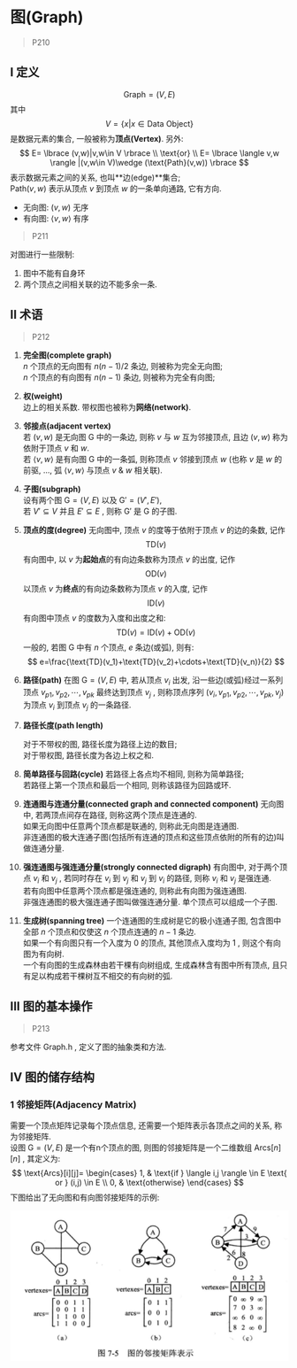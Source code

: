 # 图(Graph)
> P210  

## I 定义
$$
\text{Graph}=(V,E)
$$
其中
$$
V= \lbrace x|x\in \text{Data Object} \rbrace
$$
是数据元素的集合, 一般被称为**顶点(Vertex)**.
另外:
$$
E= \lbrace (v,w)|v,w\in V \rbrace \\
\text{or} \\
E= \lbrace \langle v,w \rangle |(v,w\in V)\wedge (\text{Path}(v,w)) \rbrace
$$
表示数据元素之间的关系, 也叫**边(edge)**集合;  
$\text{Path}(v,w)$ 表示从顶点 $v$ 到顶点 $w$ 的一条单向通路, 它有方向.  

- 无向图: $(v,w)$ 无序
- 有向图: $\langle v,w \rangle$ 有序  

> P211  

对图进行一些限制:
1. 图中不能有自身环
2. 两个顶点之间相关联的边不能多余一条.

## II 术语
> P212  

1. **完全图(complete graph)**  
    $n$ 个顶点的无向图有 $n(n-1)/2$ 条边, 则被称为完全无向图;  
    $n$ 个顶点的有向图有 $n(n-1)$ 条边, 则被称为完全有向图;

2. **权(weight)**  
    边上的相关系数. 带权图也被称为**网络(network)**.

3. **邻接点(adjacent vertex)**  
    若 $(v,w)$ 是无向图 $\text{G}$ 中的一条边, 则称 $v$ 与 $w$ 互为邻接顶点, 且边 $(v,w)$ 称为依附于顶点 $v$ 和 $w$.  
    若 $\langle v,w \rangle$ 是有向图 $\text{G}$ 中的一条弧, 则称顶点 $v$ 邻接到顶点 $w$ (也称 $v$ 是 $w$ 的前驱, ..., 弧 $\langle v,w \rangle$ 与顶点 $v$ & $w$ 相关联).

4. **子图(subgraph)**  
    设有两个图 $\text{G}=(V,E)$ 以及 $\text{G}'=(V',E')$,  
    若 $V'\subseteq V$ 并且 $E'\subseteq E$ ,
    则称 $\text{G}'$ 是 $\text{G}$ 的子图.

5. **顶点的度(degree)**
    无向图中, 顶点 $v$ 的度等于依附于顶点 $v$ 的边的条数, 记作
    $$
    \text{TD}(v)
    $$
    有向图中, 以 $v$ 为**起始点**的有向边条数称为顶点 $v$ 的出度, 记作  
    $$
    \text{OD}(v)
    $$
    以顶点 $v$ 为**终点**的有向边条数称为顶点 $v$ 的入度, 记作  
    $$
    \text{ID}(v)
    $$
    有向图中顶点 $v$ 的度数为入度和出度之和:
    $$
    \text{TD}(v)=\text{ID}(v)+\text{OD}(v)
    $$
    一般的, 若图 $\text{G}$ 中有 $n$ 个顶点, $e$ 条边(或弧), 则有:
    $$
    e=\frac{\text{TD}(v_1)+\text{TD}(v_2)+\cdots+\text{TD}(v_n)}{2}
    $$

6. **路径(path)**
    在图 $\text{G}=(V,E)$ 中, 若从顶点 $v_i$ 出发, 沿一些边(或弧)经过一系列顶点 $v_{p1},v_{p2},\cdots,v_{pk}$ 最终达到顶点 $v_j$ , 则称顶点序列 $(v_i,v_{p1},v_{p2},\cdots,v_{pk},v_j)$  为顶点 $v_i$ 到顶点 $v_j$ 的一条路径.

7. **路径长度(path length)**

    对于不带权的图,  路径长度为路径上边的数目;  
    对于带权图, 路径长度为各边上权之和.

8. **简单路径与回路(cycle)**
    若路径上各点均不相同, 则称为简单路径;  
    若路径上第一个顶点和最后一个相同, 则称该路径为回路或环.

9. **连通图与连通分量(connected graph and connected component)**
    无向图中, 若两顶点间存在路径, 则称这两个顶点是连通的.  
    如果无向图中任意两个顶点都是联通的, 则称此无向图是连通图.  
    非连通图的极大连通子图(包括所有连通的顶点和这些顶点依附的所有的边)叫做连通分量.

10. **强连通图与强连通分量(strongly connected digraph)**
    有向图中, 对于两个顶点 $v_i$ 和 $v_j$ , 若同时存在 $v_i$ 到 $v_j$ 和 $v_j$ 到 $v_i$ 的路径, 则称 $v_i$ 和 $v_j$ 是强连通.  
    若有向图中任意两个顶点都是强连通的, 则称此有向图为强连通图.  
    非强连通图的极大强连通子图叫做强连通分量. 单个顶点可以组成一个子图.

11. **生成树(spanning tree)**
     一个连通图的生成树是它的极小连通子图, 包含图中全部 $n$ 个顶点和仅使这 $n$ 个顶点连通的 $n-1$ 条边.  
     如果一个有向图只有一个入度为 $0$ 的顶点, 其他顶点入度均为 $1$ , 则这个有向图为有向树.  
     一个有向图的生成森林由若干棵有向树组成, 生成森林含有图中所有顶点, 且只有足以构成若干棵树互不相交的有向树的弧.

## III 图的基本操作

> P213

参考文件 Graph.h , 定义了图的抽象类和方法.

## IV 图的储存结构

### 1 邻接矩阵(Adjacency Matrix)

需要一个顶点矩阵记录每个顶点信息, 还需要一个矩阵表示各顶点之间的关系, 称为邻接矩阵.  
设图 $\text{G}=(V,E)$ 是一个有n个顶点的图, 则图的邻接矩阵是一个二维数组 $\text{Arcs}[n][n]$ , 其定义为:
$$
\text{Arcs}[i][j]=
\begin{cases}
1, & \text{if } \langle i,j \rangle \in E \text{ or } (i,j) \in E  \\ 
0, & \text{otherwise}
\end{cases}
$$
下图给出了无向图和有向图邻接矩阵的示例:

![Graph_01](https://github.com/jamesnulliu/DataStructure_SHU/blob/main/07_Graph/img/Graph_01.png?raw=true)

